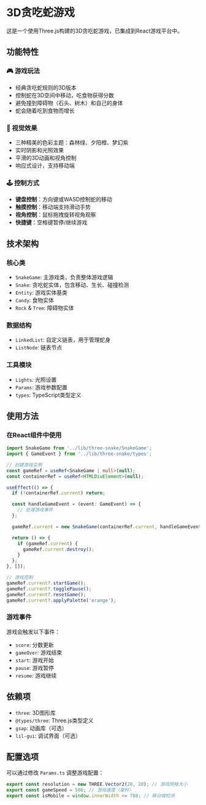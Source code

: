 # 3D贪吃蛇游戏

这是一个使用Three.js构建的3D贪吃蛇游戏，已集成到React游戏平台中。

## 功能特性

### 🎮 游戏玩法

- 经典贪吃蛇规则的3D版本
- 控制蛇在3D空间中移动，吃食物获得分数
- 避免撞到障碍物（石头、树木）和自己的身体
- 蛇会随着吃到食物而增长

### 🎨 视觉效果

- 三种精美的色彩主题：森林绿、夕阳橙、梦幻紫
- 实时阴影和光照效果
- 平滑的3D动画和视角控制
- 响应式设计，支持移动端

### 🕹️ 控制方式

- **键盘控制**：方向键或WASD控制蛇的移动
- **触摸控制**：移动端支持滑动手势
- **视角控制**：鼠标拖拽旋转视角观察
- **快捷键**：空格键暂停/继续游戏

## 技术架构

### 核心类

- `SnakeGame`: 主游戏类，负责整体游戏逻辑
- `Snake`: 贪吃蛇实体，包含移动、生长、碰撞检测
- `Entity`: 游戏实体基类
- `Candy`: 食物实体
- `Rock` & `Tree`: 障碍物实体

### 数据结构

- `LinkedList`: 自定义链表，用于管理蛇身
- `ListNode`: 链表节点

### 工具模块

- `Lights`: 光照设置
- `Params`: 游戏参数配置
- `types`: TypeScript类型定义

## 使用方法

### 在React组件中使用

```typescript
import SnakeGame from '../lib/three-snake/SnakeGame';
import { GameEvent } from '../lib/three-snake/types';

// 创建游戏实例
const gameRef = useRef<SnakeGame | null>(null);
const containerRef = useRef<HTMLDivElement>(null);

useEffect(() => {
  if (!containerRef.current) return;

  const handleGameEvent = (event: GameEvent) => {
    // 处理游戏事件
  };

  gameRef.current = new SnakeGame(containerRef.current, handleGameEvent);

  return () => {
    if (gameRef.current) {
      gameRef.current.destroy();
    }
  };
}, []);

// 游戏控制
gameRef.current?.startGame();
gameRef.current?.togglePause();
gameRef.current?.resetGame();
gameRef.current?.applyPalette('orange');
```

### 游戏事件

游戏会触发以下事件：

- `score`: 分数更新
- `gameOver`: 游戏结束
- `start`: 游戏开始
- `pause`: 游戏暂停
- `resume`: 游戏继续

## 依赖项

- `three`: 3D图形库
- `@types/three`: Three.js类型定义
- `gsap`: 动画库（可选）
- `lil-gui`: 调试界面（可选）

## 配置选项

可以通过修改 `Params.ts` 调整游戏配置：

```typescript
export const resolution = new THREE.Vector2(20, 20); // 游戏网格大小
export const gameSpeed = 500; // 游戏速度（毫秒）
export const isMobile = window.innerWidth <= 768; // 移动端检测
```
